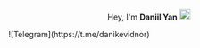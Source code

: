 <p align=center>Hey, I'm <b>Daniil Yan</b> <img src="https://github.com/blackcater/blackcater/raw/main/images/Hi.gif" width=20 height=20></img></p>
![Telegram](https://t.me/danikevidnor)
